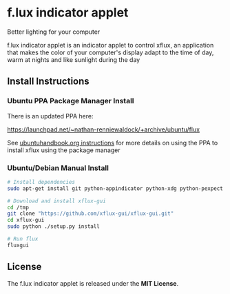 f.lux indicator applet
======================
Better lighting for your computer

f.lux indicator applet is an indicator applet to control xflux, an application
that makes the color of your computer's display adapt to the time of day, warm
at nights and like sunlight during the day

Install Instructions
--------------------

### Ubuntu PPA Package Manager Install

There is an updated PPA here:

https://launchpad.net/~nathan-renniewaldock/+archive/ubuntu/flux

See [ubuntuhandbook.org instructions](http://ubuntuhandbook.org/index.php/2016/03/install-f-lux-in-ubuntu-16-04/) for more details on using the PPA to install xflux using the package manager

### Ubuntu/Debian Manual Install

```bash
# Install dependencies
sudo apt-get install git python-appindicator python-xdg python-pexpect python-gconf python-gtk2 python-glade2 libxxf86vm1 -y

# Download and install xflux-gui
cd /tmp
git clone "https://github.com/xflux-gui/xflux-gui.git"
cd xflux-gui
sudo python ./setup.py install

# Run flux
fluxgui
```

License
-------

The f.lux indicator applet is released under the **MIT License**.
